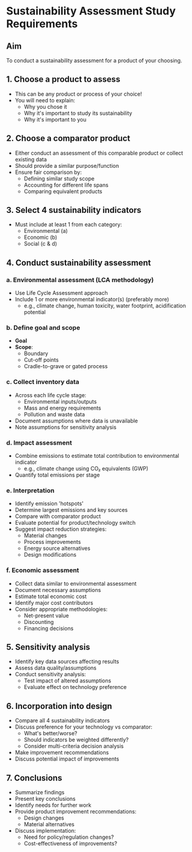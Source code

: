 # Sustainability Assessment Study Requirements

## Aim
To conduct a sustainability assessment for a product of your choosing.

## 1. Choose a product to assess
- This can be any product or process of your choice!
- You will need to explain:
  - Why you chose it
  - Why it's important to study its sustainability
  - Why it's important to you

## 2. Choose a comparator product
- Either conduct an assessment of this comparable product or collect existing data
- Should provide a similar purpose/function
- Ensure fair comparison by:
  - Defining similar study scope
  - Accounting for different life spans
  - Comparing equivalent products

## 3. Select 4 sustainability indicators
- Must include at least 1 from each category:
  - Environmental (a)
  - Economic (b)
  - Social (c & d)

## 4. Conduct sustainability assessment

### a. Environmental assessment (LCA methodology)
- Use Life Cycle Assessment approach
- Include 1 or more environmental indicator(s) (preferably more)
  - e.g., climate change, human toxicity, water footprint, acidification potential

### b. Define goal and scope
- **Goal**
- **Scope**:
  - Boundary
  - Cut-off points
  - Cradle-to-grave or gated process

### c. Collect inventory data
- Across each life cycle stage:
  - Environmental inputs/outputs
  - Mass and energy requirements
  - Pollution and waste data
- Document assumptions where data is unavailable
- Note assumptions for sensitivity analysis

### d. Impact assessment
- Combine emissions to estimate total contribution to environmental indicator
  - e.g., climate change using CO₂ equivalents (GWP)
- Quantify total emissions per stage

### e. Interpretation
- Identify emission 'hotspots'
- Determine largest emissions and key sources
- Compare with comparator product
- Evaluate potential for product/technology switch
- Suggest impact reduction strategies:
  - Material changes
  - Process improvements
  - Energy source alternatives
  - Design modifications

### f. Economic assessment
- Collect data similar to environmental assessment
- Document necessary assumptions
- Estimate total economic cost
- Identify major cost contributors
- Consider appropriate methodologies:
  - Net-present value
  - Discounting
  - Financing decisions

## 5. Sensitivity analysis
- Identify key data sources affecting results
- Assess data quality/assumptions
- Conduct sensitivity analysis:
  - Test impact of altered assumptions
  - Evaluate effect on technology preference

## 6. Incorporation into design
- Compare all 4 sustainability indicators
- Discuss preference for your technology vs comparator:
  - What's better/worse?
  - Should indicators be weighted differently?
  - Consider multi-criteria decision analysis
- Make improvement recommendations
- Discuss potential impact of improvements

## 7. Conclusions
- Summarize findings
- Present key conclusions
- Identify needs for further work
- Provide product improvement recommendations:
  - Design changes
  - Material alternatives
- Discuss implementation:
  - Need for policy/regulation changes?
  - Cost-effectiveness of improvements?
